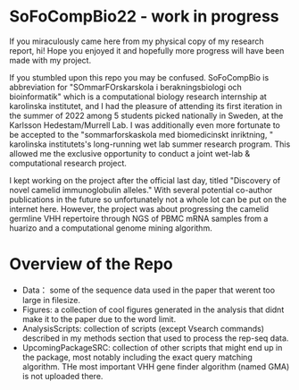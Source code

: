 # SoFoCompBio22 - work in progress
If you miraculously came here from my physical copy of my research report, hi! Hope you enjoyed it and hopefully more progress will have been made with my project.

If you stumbled upon this repo you may be confused. SoFoCompBio is abbreviation for "SOmmarFOrskarskola i berakningsbiologi och bioinformatik" which is a computational biology research internship at karolinska institutet, and I had the pleasure of attending its first iteration in the summer of 2022 among 5 students picked nationally in Sweden, at the Karlsson Hedestam/Murrell Lab. I was additionally even more fortunate to be accepted to the "sommarforskaskola med biomedicinskt inriktning, " karolinska institutets's long-running wet lab summer research program. This allowed me the exclusive opportunity to conduct a joint wet-lab & computational research project.

I kept working on the project after the official last day, titled "Discovery of novel camelid immunoglobulin alleles." With several potential co-author publications in the future so unfortunately not a whole lot can be put on the internet here. However, the project was about progressing the camelid germline VHH repertoire through NGS of PBMC mRNA samples from a huarizo and a computational genome mining algorithm.

# Overview of the Repo

- Data： some of the sequence data used in the paper that werent too large in filesize. 
- Figures: a collection of cool figures generated in the analysis that didnt make it to the paper due to the word limit.
- AnalysisScripts: collection of scripts (except Vsearch commands) described in my methods section that used to process the rep-seq data.
- UpcomingPackageSRC: collection of other scripts that might end up in the package, most notably including the exact query matching algorithm. THe most important VHH gene finder algorithm (named GMA) is not uploaded there.
